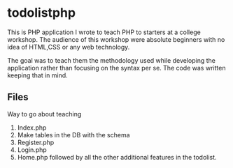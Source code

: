 # todolistphp
This is PHP application I wrote to teach PHP to starters at a college workshop. 
The audience of this workshop were absolute beginners with no idea of HTML,CSS or any web technology.

The goal was to teach them the methodology used while developing the application rather than focusing on the syntax per se.
The code was written keeping that in mind.

## Files
Way to go about teaching
1. Index.php
2. Make tables in the DB with the schema
3. Register.php
4. Login.php
5. Home.php followed by all the other additional features in the todolist.
